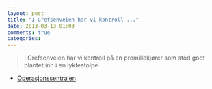 ```yaml
---
layout: post
title: "I Grefsenveien har vi kontroll ..."
date: 2013-03-13 01:03
comments: true
categories: 
---
```

> I Grefsenveien har vi kontroll på en promillekjører som stod godt plantet inn i en lyktestolpe
- [Operasjonssentralen](http://twitter.com/oslopolitiops/statuses/311628485930131456)
